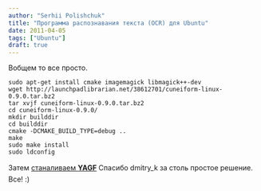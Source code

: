 ```yaml
---
author: "Serhii Polishchuk"
title: "Программа распознавания текста (OCR) для Ubuntu"
date: 2011-04-05
tags: ["Ubuntu"]
draft: true
---
```

<!--more-->
<p>Вобщем то все просто.</p>

<pre>
<code class="bash">sudo apt-get install cmake imagemagick libmagick++-dev
wget http://launchpadlibrarian.net/38612701/cuneiform-linux-0.9.0.tar.bz2
tar xvjf cuneiform-linux-0.9.0.tar.bz2
cd cuneiform-linux-0.9.0/ 
mkdir builddir
cd builddir
cmake -DCMAKE_BUILD_TYPE=debug ..
make
sudo make install
sudo ldconfig</code></pre>

<p><span style="line-height: 1.6em;">Затем </span><a href="http://insdom.narod.ru/001/yagf_0.8.1-1_i386.deb" style="line-height: 1.6em;">станаливаем <strong>YAGF</strong></a><span style="line-height: 1.6em;"> Спасибо dmitry_k за столь простое решение. Все! :)</span></p>
